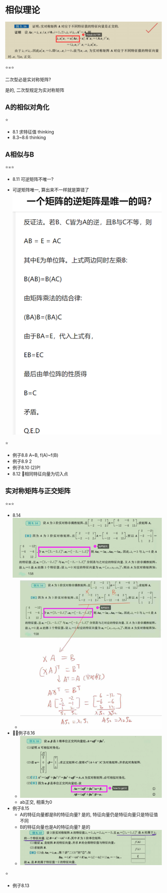 # 相似理论

![20221013162332](https://raw.githubusercontent.com/Logible/Image/main/note_image/20221013162332.png)

⭐=⭐

二次型必是实对称矩阵?

是的, 二次型规定为实对称矩阵

## A的相似对角化

⭐

- 8.1 求特征值 thinking
- 8.3~8.6 thinking

## A相似与B

⭐=⭐

- 8.11 可逆矩阵不唯一?

- 可逆矩阵唯一, 算出来不一样就是算错了![20221108153133](https://raw.githubusercontent.com/Logible/Image/main/note_image/20221108153133.png)

⭐

- 例子8.8 A~B, f(A)~f(B)
- 例子8.9 2
- 例子8.10 (2)P!
- 8.12 💚相同特征向量为切入点

## 实对称矩阵与正交矩阵

⭐=⭐

- 8.14![20221108113626](https://raw.githubusercontent.com/Logible/Image/main/note_image/20221108113626.png)
  - ![解](https://raw.githubusercontent.com/Logible/Image/main/note_image/c7e60b6325f85dd9ceafbcb80ae40c5.jpg)
- 💚💚例子8.16
  - ![20221109104232](https://raw.githubusercontent.com/Logible/Image/main/note_image/20221109104232.png)
  - ab正交, 相乘为0
- 例子8.15
  - A的特征向量都是B的特征向量? 是的, 特征向量仍是特征向量只是特征值不同
  - B的特征向量也是A的特征向量? 是的
  - ![20221109100553](https://raw.githubusercontent.com/Logible/Image/main/note_image/20221109100553.png)

⭐

- 例子8.13
